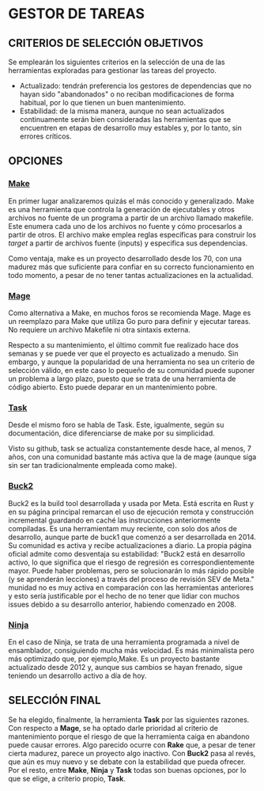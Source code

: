 # GESTOR DE TAREAS

## CRITERIOS DE SELECCIÓN OBJETIVOS

Se emplearán los siguientes criterios en la selección de una de las herramientas exploradas para gestionar las tareas del proyecto.

- Actualizado: tendrán preferencia los gestores de dependencias que no hayan sido "abandonados" o no reciban modificaciones de forma habitual, por lo que tienen un buen mantenimiento.
- Estabilidad: de la misma manera, aunque no sean actualizados continuamente serán bien consideradas las herramientas que se encuentren en etapas de desarrollo muy estables y, por lo tanto, sin errores críticos.

## OPCIONES

### [Make](https://www.gnu.org/software/make/)

En primer lugar analizaremos quizás el más conocido y generalizado. Make es una herramienta que controla la generación de ejecutables y otros archivos no fuente de un programa a partir de un archivo llamado makefile. Este enumera cada uno de los archivos no fuente y cómo procesarlos a partir de otros. El archivo make emplea reglas específicas para construir los *target* a partir de archivos fuente (inputs) y especifica sus dependencias.

Como ventaja, make es un proyecto desarrollado desde los 70, con una madurez más que suficiente para confiar en su correcto funcionamiento en todo momento, a pesar de no tener tantas actualizaciones en la actualidad.

### [Mage](https://magefile.org/)

Como alternativa a Make, en muchos foros se recomienda Mage. Mage es un reemplazo para Make que utiliza Go puro para definir y ejecutar tareas. No requiere un archivo Makefile ni otra sintaxis externa.

Respecto a su mantenimiento, el último commit fue realizado hace dos semanas y se puede ver que el proyecto es actualizado a menudo.
Sin embargo, y aunque la popularidad de una herramienta no sea un criterio de selección válido, en este caso lo pequeño de su comunidad puede suponer un problema a largo plazo, puesto que se trata de una herramienta de código abierto. Esto puede deparar en un mantenimiento pobre.

### [Task](https://taskfile.dev/)

Desde el mismo foro se habla de Task. Este, igualmente, según su documentación, dice diferenciarse de make por su simplicidad.

Visto su github, task se actualiza constantemente desde hace, al menos, 7 años, con una comunidad bastante más activa que la de mage (aunque siga sin ser tan tradicionalmente empleada como make).

### [Buck2](https://buck2.build/)

Buck2 es la build tool desarrollada y usada por Meta. Está escrita en Rust y en su página principal remarcan el uso de ejecución remota y construcción incremental guardando en caché las instrucciones anteriormente compiladas.
Es una herramientam muy reciente, con solo dos años de desarrollo, aunque parte de buck1 que comenzó a ser desarrollada en 2014. Su comunidad es activa y recibe actualizaciones a diario.
La propia página oficial admite como desventaja su estabilidad: "Buck2 está en desarrollo activo, lo que significa que el riesgo de regresión es correspondientemente mayor. Puede haber problemas, pero se solucionarán lo más rápido posible (y se aprenderán lecciones) a través del proceso de revisión SEV de Meta."
munidad no es muy activa en comparación con las herramientas anteriores y esto sería justificable por el hecho de no tener que lidiar con muchos issues debido a su desarrollo anterior, habiendo comenzado en 2008.

### [Ninja](https://ninja-build.org/)

En el caso de Ninja, se trata de una herramienta programada a nivel de ensamblador, consiguiendo mucha más velocidad. Es más minimalista pero más optimizado que, por ejemplo,Make.
Es un proyecto bastante actualizado desde 2012 y, aunque sus cambios se hayan frenado, sigue teniendo un desarrollo activo a día de hoy.

## SELECCIÓN FINAL

Se ha elegido, finalmente, la herramienta **Task** por las siguientes razones.
Con respecto a **Mage**, se ha optado darle prioridad al criterio de mantenimiento porque el riesgo de que la herramienta caiga en abandono puede causar errores. Algo parecido ocurre con **Rake** que, a pesar de tener cierta madurez, parece un proyecto algo inactivo.
Con **Buck2** pasa al revés, que aún es muy nuevo y se debate con la estabilidad que pueda ofrecer.
Por el resto, entre **Make**, **Ninja** y **Task** todas son buenas opciones, por lo que se elige, a criterio propio, **Task**.
